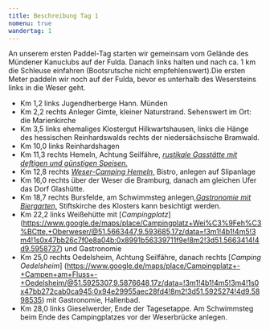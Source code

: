 ```yaml
---
title: Beschreibung Tag 1
nomenu: true
wandertag: 1
---
```


An unserem ersten Paddel-Tag starten wir gemeinsam vom Gelände des Mündener Kanuclubs auf der Fulda. Danach links halten und nach ca. 1 km die Schleuse einfahren (Bootsrutsche nicht empfehlenswert).Die ersten Meter paddeln wir noch auf der Fulda, bevor es unterhalb des Wesersteins links in die Weser geht.

- Km 1,2 links Jugendherberge Hann. Münden
- Km 2,2 rechts Anleger Gimte, kleiner Naturstrand. Sehenswert im Ort: die Marienkirche
- Km 3,5 links ehemaliges Klostergut Hilkwartshausen, links die Hänge des hessischen Reinhardswalds rechts der niedersächsische Bramwald.
- Km 10,0 links Reinhardshagen
- Km 11,3 rechts Hemeln, Achtung Seilfähre, [*rustikale Gasstätte mit deftigen und günstigen Speisen.*](https://www.google.de/maps/place/Zur+F%C3%A4hre/@51.4983293,9.6064822,15z/data=!4m5!3m4!1s0x0:0xc24403c773214600!8m2!3d51.4983293!4d9.6064822)
- Km 12,8 rechts [*Weser-Camping Hemeln,*](https://www.google.de/maps/place/Wesercamping+Hemeln/@51.5039213,9.6017653,17z/data=!3m1!4b1!4m5!3m4!1s0x47bb24577f6eea5f:0x652ba078501329f2!8m2!3d51.503918!4d9.603954) Bistro, anlegen auf Slipanlage
- Km 16,0 rechts über der Weser die Bramburg, danach am gleichen Ufer das Dorf Glashütte.
- Km 18,7 rechts Bursfelde, am Schwimmsteg anlegen,[*Gastronomie mit Biergarten,*](https://www.google.de/maps/place/Klosterm%C3%BChle/@51.5430765,9.6211909,17z/data=!3m1!4b1!4m5!3m4!1s0x47bb2681f426e8b7:0x23232668f9c4e2c4!8m2!3d51.5430732!4d9.6233796) Stiftskirche des Klosters kann besichtigt werden.
- Km 22,2 links Weißehütte mit [*Campingplatz*] (https://www.google.de/maps/place/Campingplatz+Wei%C3%9Feh%C3%BCtte,+Oberweser/@51.5663447,9.593685,17z/data=!3m1!4b1!4m5!3m4!1s0x47bb26c7f0e8a04b:0x8991b56339711f9e!8m2!3d51.5663414!4d9.5958737) und Gastronomie
- Km 25,0 rechts Oedelsheim, Achtung Seilfähre, danach rechts [*Camping Oedelsheim*] (https://www.google.de/maps/place/Campingplatz+-+Campen+am+Fluss+-+Oedelsheim/@51.5925307,9.5876648,17z/data=!3m1!4b1!4m5!3m4!1s0x47bb272cab0ca945:0x94e29955aec28fd4!8m2!3d51.5925274!4d9.5898535) mit Gastronomie, Hallenbad.
- Km 28,0 links Gieselwerder, Ende der Tagesetappe. Am Schwimmsteg beim Ende des Campingplatzes vor der Weserbrücke anlegen.
 
